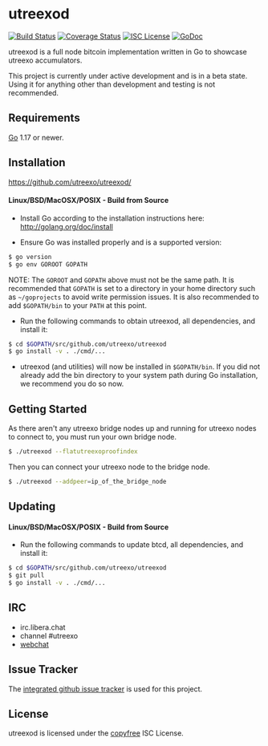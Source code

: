 utreexod
====

[![Build Status](https://github.com/utreexo/utreexod/workflows/Build%20and%20Test/badge.svg)](https://github.com/utreexo/utreexod/actions)
[![Coverage Status](https://coveralls.io/repos/github/utreexo/utreexod/badge.svg?branch=master)](https://coveralls.io/github/utreexo/utreexod?branch=main)
[![ISC License](https://img.shields.io/badge/license-ISC-blue.svg)](http://copyfree.org)
[![GoDoc](https://img.shields.io/badge/godoc-reference-blue.svg)](https://godoc.org/github.com/utreexo/utreexod)

utreexod is a full node bitcoin implementation written in Go to showcase utreexo accumulators.

This project is currently under active development and is in a beta state. Using it for anything other
than development and testing is not recommended.


## Requirements

[Go](http://golang.org) 1.17 or newer.

## Installation

https://github.com/utreexo/utreexod/

#### Linux/BSD/MacOSX/POSIX - Build from Source

- Install Go according to the installation instructions here:
  http://golang.org/doc/install

- Ensure Go was installed properly and is a supported version:

```bash
$ go version
$ go env GOROOT GOPATH
```

NOTE: The `GOROOT` and `GOPATH` above must not be the same path.  It is
recommended that `GOPATH` is set to a directory in your home directory such as
`~/goprojects` to avoid write permission issues.  It is also recommended to add
`$GOPATH/bin` to your `PATH` at this point.

- Run the following commands to obtain utreexod, all dependencies, and install it:

```bash
$ cd $GOPATH/src/github.com/utreexo/utreexod
$ go install -v . ./cmd/...
```

- utreexod (and utilities) will now be installed in ```$GOPATH/bin```.  If you did
  not already add the bin directory to your system path during Go installation,
  we recommend you do so now.

## Getting Started

As there aren't any utreexo bridge nodes up and running for utreexo nodes to
connect to, you must run your own bridge node.


```bash
$ ./utreexod --flatutreexoproofindex
```

Then you can connect your utreexo node to the bridge node.

```bash
$ ./utreexod --addpeer=ip_of_the_bridge_node
```

## Updating

#### Linux/BSD/MacOSX/POSIX - Build from Source

- Run the following commands to update btcd, all dependencies, and install it:

```bash
$ cd $GOPATH/src/github.com/utreexo/utreexod
$ git pull
$ go install -v . ./cmd/...
```

## IRC

- irc.libera.chat
- channel #utreexo
- [webchat](https://web.libera.chat/gamja/?channels=utreexo)

## Issue Tracker

The [integrated github issue tracker](https://github.com/utreexo/utreexod/issues)
is used for this project.

## License

utreexod is licensed under the [copyfree](http://copyfree.org) ISC License.
